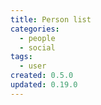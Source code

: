 ```yaml
---
title: Person list
categories:
  - people
  - social
tags:
  - user
created: 0.5.0
updated: 0.19.0
---
```

